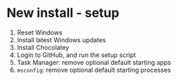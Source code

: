 # New install - setup

1. Reset Windows
1. Install latest Windows updates
1. Install Chocolatey
1. Login to GitHub, and run the setup script
1. Task Manager: remove optional default starting apps
1. `msconfig`: remove optional default starting processes
